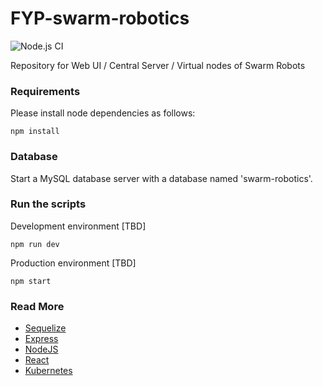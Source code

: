 # FYP-swarm-robotics

![Node.js CI](https://github.com/NuwanJ/FYP-swarm-robotics/workflows/Node.js%20CI/badge.svg)

Repository for Web UI / Central Server / Virtual nodes of Swarm Robots

### Requirements

Please install node dependencies as follows:

```
npm install
```

### Database

Start a MySQL database server with a database named 'swarm-robotics'.

### Run the scripts

Development environment [TBD]

```
npm run dev
```

Production environment [TBD]

```
npm start
```

### Read More
- [Sequelize](https://sequelize.org/master/index.html)
- [Express](https://expressjs.com/)
- [NodeJS](https://nodejs.org/)
- [React](https://reactjs.org/)
- [Kubernetes](https://kubernetes.io/)
